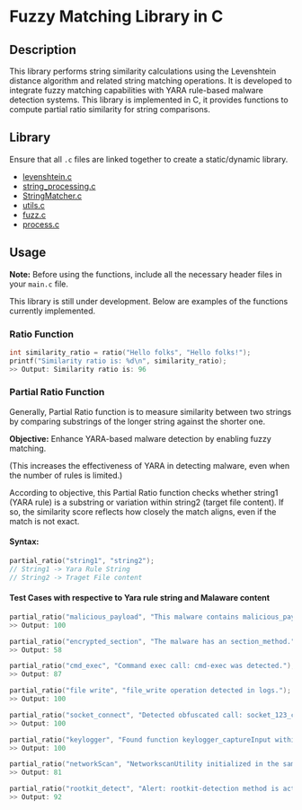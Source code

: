 # Fuzzy Matching Library in C

## Description  
This library performs string similarity calculations using the Levenshtein distance algorithm and related string matching operations. It is developed to integrate fuzzy matching capabilities with YARA rule-based malware detection systems. This library is implemented in C, it provides functions to compute partial ratio similarity for string comparisons.

## Library  
Ensure that all `.c` files are linked together to create a static/dynamic library.  
- [levenshtein.c](./levenshtein.c)  
- [string_processing.c](./string_processing.c)  
- [StringMatcher.c](./StringMatcher.c)
- [utils.c](./utils.c)
- [fuzz.c](./fuzz.c)
- [process.c](./process.c)  

## Usage  
**Note:** Before using the functions, include all the necessary header files in your `main.c` file.  

This library is still under development. Below are examples of the functions currently implemented.  

### Ratio Function  
```c
int similarity_ratio = ratio("Hello folks", "Hello folks!"); 
printf("Similarity ratio is: %d\n", similarity_ratio);
>> Output: Similarity ratio is: 96
```

### Partial Ratio Function
Generally, Partial Ratio function is to measure similarity between two strings by comparing substrings of the longer string against the shorter one.

**Objective:** Enhance YARA-based malware detection by enabling fuzzy matching. 

(This increases the effectiveness of YARA in detecting malware, even when the number of rules is limited.)

According to objective, this Partial Ratio function checks whether string1 (YARA rule) is a substring or variation within string2 (target file content). If so, the similarity score reflects how closely the match aligns, even if the match is not exact.

#### Syntax: 
```c
partial_ratio("string1", "string2");
// String1 -> Yara Rule String
// String2 -> Traget File content
```

#### Test Cases with respective to Yara rule string and Malaware content
```c
partial_ratio("malicious_payload", "This malware contains malicious_payload code.");
>> Output: 100

partial_ratio("encrypted_section", "The malware has an section_method.");
>> Output: 58

partial_ratio("cmd_exec", "Command exec call: cmd-exec was detected.");
>> Output: 87

partial_ratio("file write", "file_write operation detected in logs.");
>> Output: 100

partial_ratio("socket_connect", "Detected obfuscated call: socket_123_connect_456.");
>> Output: 100

partial_ratio("keylogger", "Found function keylogger_captureInput within the code.");
>> Output: 100

partial_ratio("networkScan", "NetworkscanUtility initialized in the sample.");
>> Output: 81

partial_ratio("rootkit_detect", "Alert: rootkit-detection method is active.");
>> Output: 92
```
